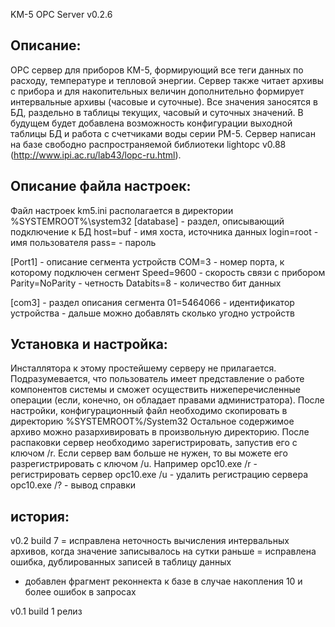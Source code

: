 KM-5 OPC Server v0.2.6

Описание:
---------
OPC сервер для приборов КМ-5, формирующий все теги данных по расходу, температуре и тепловой энергии. 
Сервер также читает архивы с прибора и для накопительных величин дополнительно формирует интервальные архивы (часовые и суточные). 
Все значения заносятся в БД, раздельно в таблицы текущих, часовый и суточных значений.
В будущем будет добавлена возможность конфигурации выходной таблицы БД и работа с счетчиками воды серии РМ-5.
Сервер написан на базе свободно распространяемой библиотеки 
lightopc v0.88 (http://www.ipi.ac.ru/lab43/lopc-ru.html).

Описание файла настроек:
-----------------
Файл настроек km5.ini располагается в директории %SYSTEMROOT%\system32
[database] 	- раздел, описывающий подключение к БД
host=buf	- имя хоста, источника данных
login=root	- имя пользователя
pass=		- пароль

[Port1]		- описание сегмента устройств
COM=3		- номер порта, к которому подключен сегмент
Speed=9600	- скорость связи с прибором
Parity=NoParity	- четность
Databits=8	- количество бит данных

[com3]		- раздел описания сегмента
01=5464066	- идентификатор устройства
	- дальше можно добавлять сколько угодно устройств

Установка и настройка:
-------------------
Инсталлятора к этому простейшему серверу не прилагается. Подразумевается, что пользователь имеет
представление о работе компонентов системы и сможет осуществить нижеперечисленные операции (если, конечно, он обладает правами администратора).
После настройки, конфигурационный файл необходимо скопировать в директорию %SYSTEMROOT%/System32
Остальное содержимое архиво можно разархивировать в произвольную директорию.
После распаковки сервер необходимо зарегистрировать, запустив его с ключом /r.
Если сервер вам больше не нужен, то вы можете его разрегистрировать с ключом /u.
Например 
opc10.exe /r  - регистрировать сервер
opc10.exe /u  - удалить регистрацию сервера 
opc10.exe /?  - вывод справки 

история:
--------
v0.2 build 7
= исправлена неточность вычисления интервальных архивов, когда значение записывалось на сутки раньше
= исправлена ошибка, дублированных записей в таблицу данных
+ добавлен фрагмент реконнекта к базе в случае накопления 10 и более ошибок в запросах

v0.1 build 1
релиз


